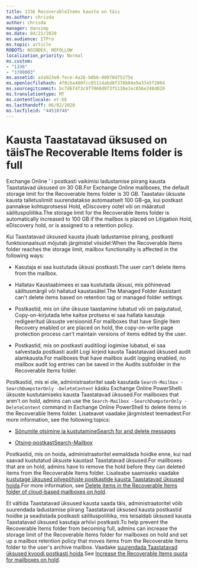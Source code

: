 ```yaml
---
title: 1336 RecoverableItems kausta on täis
ms.author: chrisda
author: chrisda
manager: dansimp
ms.date: 04/21/2020
ms.audience: ITPro
ms.topic: article
ROBOTS: NOINDEX, NOFOLLOW
localization_priority: Normal
ms.custom:
- "1336"
- "3700003"
ms.assetid: a3a923e8-fece-4a26-b8b6-00970d75275e
ms.openlocfilehash: 4f0cba480fcc05114abd8f370b84e9a37e5f2804
ms.sourcegitcommit: bc7d6f4f3c9f7060d073f5130e1ec856e248d020
ms.translationtype: MT
ms.contentlocale: et-EE
ms.lasthandoff: 06/02/2020
ms.locfileid: "44510748"
---
```

# <a name="the-recoverable-items-folder-is-full"></a><span data-ttu-id="a23ff-102">Kausta Taastatavad üksused on täis</span><span class="sxs-lookup"><span data-stu-id="a23ff-102">The Recoverable Items folder is full</span></span>

<span data-ttu-id="a23ff-103">Exchange Online ' i postkasti vaikimisi ladustamise piirang kausta Taastatavad üksused on 30 GB.</span><span class="sxs-lookup"><span data-stu-id="a23ff-103">For Exchange Online mailboxes, the default storage limit for the Recoverable Items folder is 30 GB.</span></span> <span data-ttu-id="a23ff-104">Taastatav üksuste kausta talletuslimiit suurendatakse automaatselt 100 GB-ga, kui postkast pannakse kohtuprotsessi Hold, eDiscovery ootel või on määratud säilituspoliitika.</span><span class="sxs-lookup"><span data-stu-id="a23ff-104">The storage limit for the Recoverable Items folder is automatically increased to 100 GB if the mailbox is placed on Litigation Hold, eDiscovery hold, or is assigned to a retention policy.</span></span>

<span data-ttu-id="a23ff-105">Kui Taastatavad üksused kausta jõuab ladustamise piirang, postkasti funktsionaalsust mõjutab järgmistel viisidel:</span><span class="sxs-lookup"><span data-stu-id="a23ff-105">When the Recoverable Items folder reaches the storage limit, mailbox functionality is affected in the following ways:</span></span>

- <span data-ttu-id="a23ff-106">Kasutaja ei saa kustutada üksusi postkasti.</span><span class="sxs-lookup"><span data-stu-id="a23ff-106">The user can't delete items from the mailbox.</span></span>

- <span data-ttu-id="a23ff-107">Hallatav Kaustaabimees ei saa kustutada üksusi, mis põhinevad säilitusmärgil või hallatud kaustasätel.</span><span class="sxs-lookup"><span data-stu-id="a23ff-107">The Managed Folder Assistant can't delete items based on retention tag or managed folder settings.</span></span>

- <span data-ttu-id="a23ff-108">Postkastid, mis on ühe üksuse taastamine lubatud või on paigutatud, Copy-on-kirjutada lehe kaitse protsess ei saa hallata kasutaja redigeeritud üksuste versioonid.</span><span class="sxs-lookup"><span data-stu-id="a23ff-108">For mailboxes that have Single Item Recovery enabled or are placed on hold, the copy-on-write page protection process can't maintain versions of items edited by the user.</span></span>

- <span data-ttu-id="a23ff-109">Postkastid, mis on postkasti auditilogi logimise lubatud, ei saa salvestada postkasti audit Logi kirjeid kausta Taastatavad üksused audit alamkausta.</span><span class="sxs-lookup"><span data-stu-id="a23ff-109">For mailboxes that have mailbox audit logging enabled, no mailbox audit log entries can be saved in the Audits subfolder in the Recoverable Items folder.</span></span>

<span data-ttu-id="a23ff-110">Postkastid, mis ei ole, administraatoritel saab kasutada `Search-Mailbox -SearchDumpsterOnly -DeleteContent` käsku Exchange Online PowerShelli üksuste kustutamiseks kausta Taastatavad üksused.</span><span class="sxs-lookup"><span data-stu-id="a23ff-110">For mailboxes that aren't on hold, admins can use the `Search-Mailbox -SearchDumpsterOnly -DeleteContent` command in Exchange Online PowerShell to delete items in the Recoverable Items folder.</span></span> <span data-ttu-id="a23ff-111">Lisateavet vaadake järgmistest teemadest:</span><span class="sxs-lookup"><span data-stu-id="a23ff-111">For more information, see the following topics:</span></span>

- [<span data-ttu-id="a23ff-112">Sõnumite otsimine ja kustutamine</span><span class="sxs-lookup"><span data-stu-id="a23ff-112">Search for and delete messages</span></span>](https://docs.microsoft.com/microsoft-365/compliance/search-for-and-delete-messagesadmin-help)

- [<span data-ttu-id="a23ff-113">Otsing-postkast</span><span class="sxs-lookup"><span data-stu-id="a23ff-113">Search-Mailbox</span></span>](https://docs.microsoft.com/powershell/module/exchange/mailboxes/Search-Mailbox)

<span data-ttu-id="a23ff-114">Postkastid, mis on hoida, administraatoritel eemaldada hoidke enne, kui nad saavad kustutatud üksuste kaustast Taastatavad üksused.</span><span class="sxs-lookup"><span data-stu-id="a23ff-114">For mailboxes that are on hold, admins have to remove the hold before they can deleted items from the Recoverable Items folder.</span></span> <span data-ttu-id="a23ff-115">Lisateabe saamiseks vaadake [kustutage üksused pilvepõhiste postkastide kausta Taastatavad üksused hoida](https://docs.microsoft.com/microsoft-365/compliance/delete-items-in-the-recoverable-items-folder-of-mailboxes-on-hold).</span><span class="sxs-lookup"><span data-stu-id="a23ff-115">For more information, see [Delete items in the Recoverable Items folder of cloud-based mailboxes on hold](https://docs.microsoft.com/microsoft-365/compliance/delete-items-in-the-recoverable-items-folder-of-mailboxes-on-hold).</span></span>

<span data-ttu-id="a23ff-116">Et vältida Taastatavad üksused kausta saada täis, administraatoritel võib suurendada ladustamise piirang Taastatavad üksused kausta postkastid hoidke ja seadistada postkasti säilituspoliitika, mis teisaldab üksused kausta Taastatavad üksused kasutaja arhiivi postkasti.</span><span class="sxs-lookup"><span data-stu-id="a23ff-116">To help prevent the Recoverable Items folder from becoming full, admins can increase the storage limit of the Recoverable Items folder for mailboxes on hold and set up a mailbox retention policy that moves items from the Recoverable Items folder to the user's archive mailbox.</span></span> <span data-ttu-id="a23ff-117">Vaadake [suurendada Taastatavad üksused kvoodi postkasti hoida](https://docs.microsoft.com/microsoft-365/compliance/increase-the-recoverable-quota-for-mailboxes-on-hold).</span><span class="sxs-lookup"><span data-stu-id="a23ff-117">See [Increase the Recoverable Items quota for mailboxes on hold](https://docs.microsoft.com/microsoft-365/compliance/increase-the-recoverable-quota-for-mailboxes-on-hold).</span></span>
